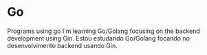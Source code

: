# Go
Programs using go
I'm learning Go/Golang focusing on the backend development using Gin.
Estou estudando Go/Golang focando no desenvolvimento backend usando Gin.
